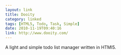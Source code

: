```yaml
---
layout: link
title: Dooity
category: linked
tags: [HTML5, Todo, Task, Simple]
date: 2010-11-19T09:40:16
link: http://www.dooity.com/
---
```


A light and simple todo list manager written in HTMl5.